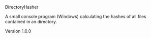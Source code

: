 DirectoryHasher

A small console program (Windows) calculating the hashes of all files contained in an directory.

Version 1.0.0

